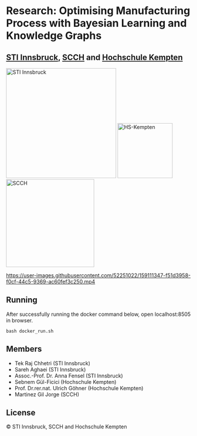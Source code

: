# Research: Optimising Manufacturing Process with Bayesian Learning and Knowledge Graphs
## [STI Innsbruck](https://www.sti-innsbruck.at), [SCCH](https://www.scch.at) and [Hochschule Kempten](https://www.hs-kempten.de/en/)
<p float="left">
    <img src="https://www.sti-innsbruck.at/sites/default/files/uploads/media/STI-IBK-Logo_CMYK_Pfad_XL.jpg" alt="STI Innsbruck" width="300px"/>
    <img src="https://upload.wikimedia.org/wikipedia/de/thumb/d/dc/Hs-kempten-logo.svg/602px-Hs-kempten-logo.svg.png" alt="HS-Kempten" width="150px"/> 
    <img src="https://www.uar.at/files/assets/content/Logos/SCCH_Logo_Subline_.jpg" width="240px"  alt="SCCH"/>
</p>


https://user-images.githubusercontent.com/52251022/159111347-f51d3958-f0cf-44c5-9369-ac60fef3c250.mp4

 
## Running
After successfully running the docker command below, open localhost:8505 in browser.
```
bash docker_run.sh

```

## Members
- Tek Raj Chhetri (STI Innsbruck)
- Sareh Aghaei (STI Innsbruck)
- Assoc.-Prof. Dr. Anna Fensel (STI Innsbruck) 
- Sebnem Gül-Ficici (Hochschule Kempten)
- Prof. Dr.rer.nat. Ulrich Göhner (Hochschule Kempten)
- Martinez Gil Jorge (SCCH)

## License

&copy; STI Innsbruck, SCCH and Hochschule Kempten

